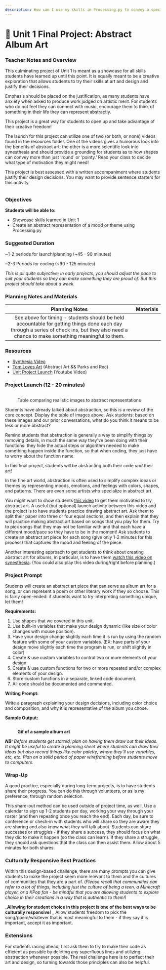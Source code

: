 ```yaml
---
description: How can I use my skills in Processing.py to convey a specific mood or theme?
---
```


# 🎨 Unit 1 Final Project: Abstract Album Art

### Teacher Notes and Overview

This culminating project of Unit 1 is meant as a showcase for all skills students have learned up until this point. It is equally meant to be a creative exploration that allows students to try their skills at art and design and justify their decisions.

Emphasis should be placed on the justification, as many students have anxiety when asked to produce work judged on artistic merit. For students who do not feel they can connect with music, encourage them to think of something in their life they can represent abstractly.

This project is a great way for students to open up and take advantage of their creative freedom!

The launch for this project can utilize one of two (or both, or none) videos found in the resources folder. One of the videos gives a humorous look into the benefits of abstract art; the other is a more scientific look into synesthesia and should provide a grounding for students as to how shapes can convey more than just ‘round’ or ‘pointy.’ Read your class to decide what type of motivation they might need!

This project is best assessed with a written accompaniment where students justify their design decisions. You may want to provide sentence starters for this activity.

<figure><img src="../.gitbook/assets/image (12) (1).png" alt=""><figcaption></figcaption></figure>

### Objectives

**Students will be able to:**

* Showcase skills learned in Unit 1
* Create an abstract representation of a mood or theme using Processing.py

### Suggested Duration

\~1-2 periods for launch/planning (\~45 - 90 minutes)

\~2-3 Periods for coding (\~90 - 125 minutes)

_This is all quite subjective; in early projects, you should adjust the pace to suit your students so they can make something they are proud of. But this project should take about a week._

### Planning Notes and Materials

|                                                                                        Planning Notes                                                                                        | Materials |
| :------------------------------------------------------------------------------------------------------------------------------------------------------------------------------------------: | :-------: |
| See above for timing - students should be held accountable for getting things done each day through a series of check ins, but they also need a chance to make something meaningful to them. |           |

### Resources

* [Synthesia Video](https://www.ted.com/talks/neil\_harbisson\_i\_listen\_to\_color)
* [Tom Loves Art](https://drive.google.com/file/d/1EXmFCoCqWhOd\_rgaC3ZR1dxpRyAdZmKk/view?usp=share\_link) (Abstract Art && Parks and Rec)
* [Unit Project Launch](https://youtu.be/hOvPl0cDPeI) (Youtube Video)

### Project Launch  (12 - 20 minutes)

<figure><img src="../.gitbook/assets/image (5) (2).png" alt=""><figcaption><p>Table comparing realistic images to abstract representations</p></figcaption></figure>

Students have already talked about abstraction, so this is a review of the core concept. Display the table of images above. Ask students: based on these images and our prior conversations, what do you think it means to be less or more abstract?

Remind students that abstraction is generally a way to simplify things by removing details, in much the same way they've been doing with their functions: they hide the actual steps or algorithm needed to make something happen inside the function, so that when coding, they just have to worry about the function name.

In this final project, students will be abstracting both their code _and_ their art!

In the fine art world, abstraction is often used to simplify complex ideas or themes by representing moods, emotions, and feelings with colors, shapes, and patterns. There are even some artists who specialize in abstract art.

You might want to show students [this video](https://drive.google.com/file/d/1EXmFCoCqWhOd\_rgaC3ZR1dxpRyAdZmKk/view?usp=share\_link) to get them motivated to try abstract art. A useful (but optional) launch activity between this video and the project is to have students practice drawing abstract art. Ask them to split their paper into three or four equal sections, and then explain that they will practice making abstract art based on songs that you play for them. Try to pick songs that they may not be familiar with and that each have a different mood/pace so they have to be in the moment! Ask students to create an abstract art piece for each song (give only 1-2 minutes for this process) that captures the mood and feeling of the piece.

Another interesting approach to get students to think about creating abstract art for albums, in particular, is to have them [watch this video on synesthesia](https://www.ted.com/talks/neil\_harbisson\_i\_listen\_to\_color). (You could also play this video during/right before planning.)

### Project Prompt

Students will create an abstract art piece that can serve as album art for a song, or can represent a poem or other literary work if they so choose. This is fairly open-ended: if students want to try interpreting something unique, let them!

**Requirements:**

1. Use shapes that we covered in this unit.
2. Use built-in variables that make your design dynamic (like size or color changes with mouse position).
3. Have your design change slightly each time it is run by using the random feature with some of your custom variables. (EX: have parts of your design move slightly each time the program is run, or shift slightly in color)
4. Create & use custom variables to control two or more elements of your design.
5. Create & use custom functions for two or more repeated and/or complex elements of your design.
6. Store custom functions in a separate, linked code document.
7. All code should be documented and commented.

**Writing Prompt:**

Write a paragraph explaining your design decisions, including color choice and composition, and why it is representative of the album you chose.

**Sample Output:**

<figure><img src="../.gitbook/assets/samplealbumoutput.gif" alt=""><figcaption><p><strong>Gif of a sample album art</strong></p></figcaption></figure>

_**NB:** Before students get started, plan on having them draw out their ideas. It might be useful to create a planning sheet where students can draw their ideas but also record things like color palette, where they’ll use variables, etc, etc. Plan on a solid period of paper wireframing before students move to computers._

### Wrap-Up

A good practice, especially during long-term projects, is to have students share their progress. You can do this through volunteers, or as is my preference, through random selection.

This share-out method can be used outside of project time, as well. Use a calendar to sign up 1-2 students per day, working your way through your roster (and then repeating once you reach the end). Each day, be sure to conference or check-in with students who will share so they are aware they are sharing and also know what they will talk about. Students can share successes or struggles - if they share a success, they should focus on what they did to make it happen (so the class can learn). If they share a struggle, they should ask questions that the class can then assist them. Allow about 5 minutes for both shares.

### Culturally Responsive Best Practices

Within this design-based challenge, there are many prompts you can give students to make the project seem more relevant to them and the cultures of communities that they are a part of. (_Please recall that communities can refer to a lot of things, including just the culture of being a teen, a Minecraft player, or a KPop fan - be mindful that you are allowing students to explore choice in their creations in a way that is authentic to them!)_

_**Allowing for student choice in this project is one of the best ways to be culturally responsive!** _ Allow students freedom to pick the song/poem/whatever that is most meaningful to them - if they say it is important, accept it as important.

### Extensions

For students racing ahead, first ask them to try to make their code as efficient as possible by deleting any superfluous lines and utilizing abstraction whenever possible. The real challenge here is to perfect their art and design, so turning towards those principles can also be helpful.

